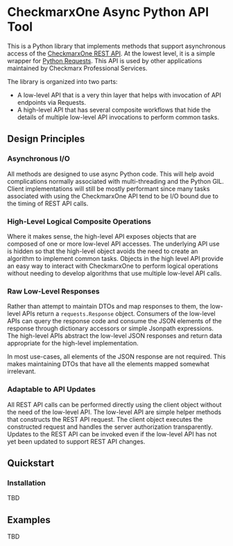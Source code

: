 # CheckmarxOne Async Python API Tool

This is a Python library that implements methods that support asynchronous access of the [CheckmarxOne REST API](https://checkmarx.stoplight.io/docs/checkmarx-one-api-reference-guide/).  At the lowest level, it is a simple wrapper for [Python Requests](https://pypi.org/project/requests/).  This API
is used by other applications maintained by Checkmarx Professional Services.

The library is organized into two parts:

* A low-level API that is a very thin layer that helps with invocation of API endpoints via Requests.
* A high-level API that has several composite workflows that hide the details of multiple low-level API invocations to perform common tasks.

## Design Principles

### Asynchronous I/O

All methods are designed to use async Python code.  This will help avoid
complications normally associated with multi-threading and the Python
GIL.  Client implementations will still be mostly performant since many
tasks associated with using the CheckmarxOne API tend to be I/O bound
due to the timing of REST API calls.

### High-Level Logical Composite Operations

Where it makes sense, the high-level API exposes objects that are composed
of one or more low-level API accesses.  The underlying API use is hidden
so that the high-level object avoids the need to create an algorithm
to implement common tasks.  Objects in the high level API provide an easy
way to interact with CheckmarxOne to perform logical operations without
needing to develop algorithms that use multiple low-level API calls.

### Raw Low-Level Responses

Rather than attempt to maintain DTOs and map responses to them,
the low-level APIs return a `requests.Response` object.  Consumers of the
low-level APIs can query the response code and consume the JSON
elements of the response through dictionary accessors or simple Jsonpath
expressions.  The high-level APIs abstract the low-level JSON responses
and return data appropriate for the high-level implementation.

In most use-cases, all elements of the JSON response are not required.
This makes maintaining DTOs that have all the elements mapped somewhat
irrelevant.

### Adaptable to API Updates

All REST API calls can be performed directly using the client object without
the need of the low-level API.  The low-level API are simple helper methods
that constructs the REST API request.  The client object executes the
constructed request and handles the server authorization transparently. Updates
to the REST API can be invoked even if the low-level API has not yet been
updated to support REST API changes.

## Quickstart

### Installation

TBD

## Examples

TBD
